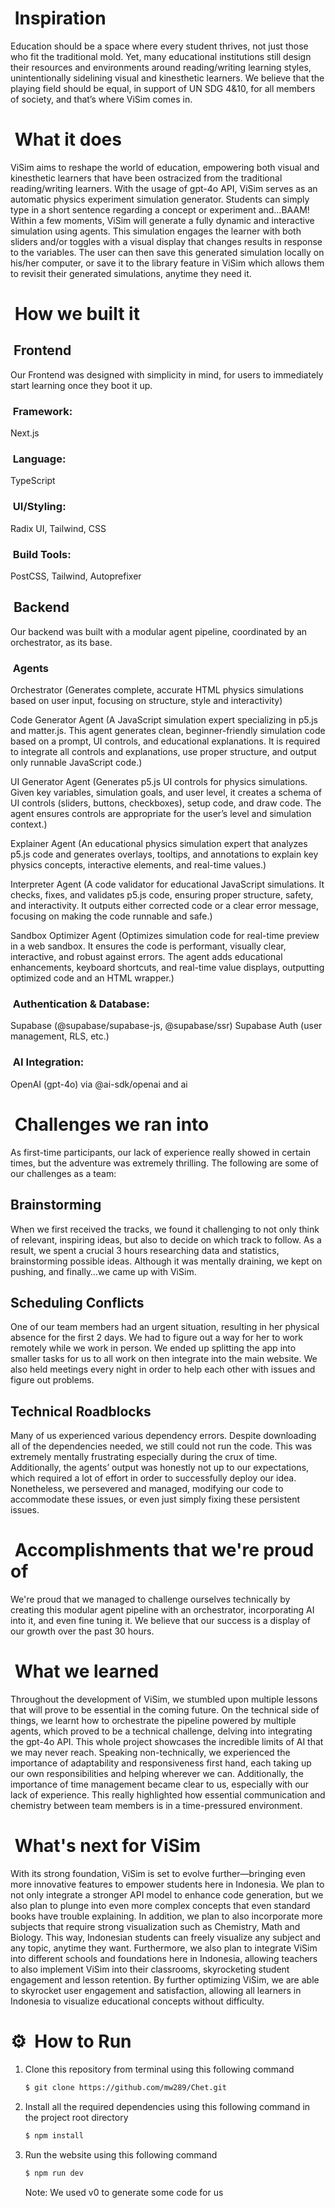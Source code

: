 #  &nbsp;Inspiration

Education should be a space where every student thrives, not just those who fit the traditional mold. Yet, many educational institutions still design their resources and environments around reading/writing learning styles, unintentionally sidelining visual and kinesthetic learners. We believe that the playing field should be equal, in support of UN SDG 4&10, for all members of society, and that’s where ViSim comes in.

#  &nbsp;What it does

ViSim aims to reshape the world of education, empowering both visual and kinesthetic learners that have been ostracized from the traditional reading/writing learners. With the usage of gpt-4o API, ViSim serves as an automatic physics experiment simulation generator. Students can simply type in a short sentence regarding a concept or experiment and…BAAM! Within a few moments, ViSim will generate a fully dynamic and interactive simulation using agents. This simulation engages the learner with both sliders and/or toggles with a visual display that changes results in response to the variables. The user can then save this generated simulation locally on his/her computer, or save it to the library feature in ViSim which allows them to revisit their generated simulations, anytime they need it.

#  &nbsp;How we built it

##  &nbsp;Frontend
Our Frontend was designed with simplicity in mind, for users to immediately start learning once they boot it up.

###  &nbsp;Framework:
Next.js

###  &nbsp;Language:
TypeScript

###  &nbsp;UI/Styling:
Radix UI, Tailwind, CSS

###  &nbsp;Build Tools:
PostCSS, Tailwind, Autoprefixer

##  &nbsp;Backend
Our backend was built with a modular agent pipeline, coordinated by an orchestrator, as its base.

###  &nbsp;Agents
Orchestrator (Generates complete, accurate HTML physics simulations based on user input, focusing on structure, style and interactivity)

Code Generator Agent (A JavaScript simulation expert specializing in p5.js and matter.js. This agent generates clean, beginner-friendly simulation code based on a prompt, UI controls, and educational explanations. It is required to integrate all controls and explanations, use proper structure, and output only runnable JavaScript code.)

UI Generator Agent (Generates p5.js UI controls for physics simulations. Given key variables, simulation goals, and user level, it creates a schema of UI controls (sliders, buttons, checkboxes), setup code, and draw code. The agent ensures controls are appropriate for the user’s level and simulation context.)

Explainer Agent (An educational physics simulation expert that analyzes p5.js code and generates overlays, tooltips, and annotations to explain key physics concepts, interactive elements, and real-time values.)

Interpreter Agent (A code validator for educational JavaScript simulations. It checks, fixes, and validates p5.js code, ensuring proper structure, safety, and interactivity. It outputs either corrected code or a clear error message, focusing on making the code runnable and safe.)

Sandbox Optimizer Agent (Optimizes simulation code for real-time preview in a web sandbox. It ensures the code is performant, visually clear, interactive, and robust against errors. The agent adds educational enhancements, keyboard shortcuts, and real-time value displays, outputting optimized code and an HTML wrapper.)

###  &nbsp;Authentication & Database:
Supabase (@supabase/supabase-js, @supabase/ssr) Supabase Auth (user management, RLS, etc.)

###  &nbsp;AI Integration:
OpenAI (gpt-4o) via @ai-sdk/openai and ai

#  &nbsp;Challenges we ran into

As first-time participants, our lack of experience really showed in certain times, but the adventure was extremely thrilling. The following are some of our challenges as a team:

##  Brainstorming

When we first received the tracks, we found it challenging to not only think of relevant, inspiring ideas, but also to decide on which track to follow. As a result, we spent a crucial 3 hours researching data and statistics, brainstorming possible ideas. Although it was mentally draining, we kept on pushing, and finally…we came up with ViSim.

## Scheduling Conflicts

One of our team members had an urgent situation, resulting in her physical absence for the first 2 days. We had to figure out a way for her to work remotely while we work in person. We ended up splitting the app into smaller tasks for us to all work on then integrate into the main website. We also held meetings every night in order to help each other with issues and figure out problems.

## Technical Roadblocks

Many of us experienced various dependency errors. Despite downloading all of the dependencies needed, we still could not run the code. This was extremely mentally frustrating especially during the crux of time. Additionally, the agents’ output was honestly not up to our expectations, which required a lot of effort in order to successfully deploy our idea. Nonetheless, we persevered and managed, modifying our code to accommodate these issues, or even just simply fixing these persistent issues.

#  &nbsp;Accomplishments that we're proud of

We're proud that we managed to challenge ourselves technically by creating this modular agent pipeline with an orchestrator, incorporating AI into it, and even fine tuning it. We believe that our success is a display of our growth over the past 30 hours.

#  &nbsp;What we learned

Throughout the development of ViSim, we stumbled upon multiple lessons that will prove to be essential in the coming future. On the technical side of things, we learnt how to orchestrate the pipeline powered by multiple agents, which proved to be a technical challenge, delving into integrating the gpt-4o API. This whole project showcases the incredible limits of AI that we may never reach. Speaking non-technically, we experienced the importance of adaptability and responsiveness first hand, each taking up our own responsibilities and helping wherever we can. Additionally, the importance of time management became clear to us, especially with our lack of experience. This really highlighted how essential communication and chemistry between team members is in a time-pressured environment.

#  &nbsp;What's next for ViSim

With its strong foundation, ViSim is set to evolve further—bringing even more innovative features to empower students here in Indonesia. We plan to not only integrate a stronger API model to enhance code generation, but we also plan to plunge into even more complex concepts that even standard books have trouble explaining. In addition, we plan to also incorporate more subjects that require strong visualization such as Chemistry, Math and Biology. This way, Indonesian students can freely visualize any subject and any topic, anytime they want. Furthermore, we also plan to integrate ViSim into different schools and foundations here in Indonesia, allowing teachers to also implement ViSim into their classrooms, skyrocketing student engagement and lesson retention. By further optimizing ViSim, we are able to skyrocket user engagement and satisfaction, allowing all learners in Indonesia to visualize educational concepts without difficulty.

# ⚙️ &nbsp;How to Run
1. Clone this repository from terminal using this following command
   ```bash
   $ git clone https://github.com/mw289/Chet.git
   ```
2. Install all the required dependencies using this following command in the project root directory
   ```bash
   $ npm install
   ```
3. Run the website using this following command
   ```bash
   $ npm run dev
   ```




   Note: We used v0 to generate some code for us

